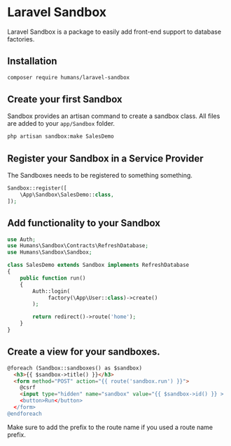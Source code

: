 # Laravel Sandbox

Laravel Sandbox is a package to easily add front-end support to database factories.

## Installation

```bash
composer require humans/laravel-sandbox
```

## Create your first Sandbox
Sandbox provides an artisan command to create a sandbox class. All files are added to your `app/Sandbox` folder.

```bash
php artisan sandbox:make SalesDemo
```

## Register your Sandbox in a Service Provider
The Sandboxes needs to be registered to something something.

```php
Sandbox::register([
    \App\Sandbox\SalesDemo::class,
]);
```

## Add functionality to your Sandbox

```php
use Auth;
use Humans\Sandbox\Contracts\RefreshDatabase;
use Humans\Sandbox\Sandbox;

class SalesDemo extends Sandbox implements RefreshDatabase
{
    public function run()
    {
        Auth::login(
             factory(\App\User::class)->create()
        );

        return redirect()->route('home');
    }
}
```

## Create a view for your sandboxes.

```html
@foreach (Sandbox::sandboxes() as $sandbox)
  <h3>{{ $sandbox->title() }}</h3>
  <form method="POST" action="{{ route('sandbox.run') }}">
    @csrf
    <input type="hidden" name="sandbox" value="{{ $sandbox->id() }} >
    <button>Run</button>
  </form>
@endforeach
```

Make sure to add the prefix to the route name if you used a route name prefix.

